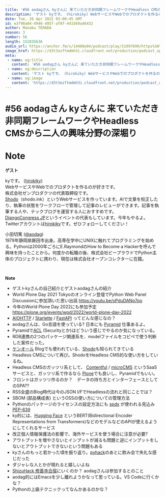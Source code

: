 ```yaml
---
title: '#56 aodagさん kyさんに 来ていただき非同期フレームワークやHeadless CMSから二人の興味分野の深堀り'
description: 'ゲスト kyです。 (hirokiky) WebサービスやWebでのプロダクトを作るのが好きです。 株式会社ゼンプロダクツの代表取締役です。 Shodo（shodo.ink）というWebサービスを作っ'
date: Tue, 26 Apr 2022 03:00:45 GMT
id: e3f90a04-4946-495f-af8f-441569ad6432
author: Manabu TERADA
season: 3
number: 56
length: 152035636
audio_url: https://anchor.fm/s/14480e04/podcast/play/51097699/https%3A%2F%2Fd3ctxlq1ktw2nl.cloudfront.net%2Fstaging%2F2022-3-26%2Fc8f703c4-5fc3-0455-edc0-118fadc22f74.mp3
image_href: https://d3t3ozftmdmh3i.cloudfront.net/production/podcast_uploaded400/3302665/3302665-1582446728752-e7b6d4386ecb2.jpg
meta:
 - name: og:title
   content: '#56 aodagさん kyさんに 来ていただき非同期フレームワークやHeadless CMSから二人の興味分野の深堀り'
 - name: og:description
   content: 'ゲスト kyです。 (hirokiky) WebサービスやWebでのプロダクトを作るのが好きです。 株式会社ゼンプロダクツの代表取締役です。 Shodo（shodo.ink）というWebサービスを作っ'
 - name: og:image
   content: 'https://d3t3ozftmdmh3i.cloudfront.net/production/podcast_uploaded400/3302665/3302665-1582446728752-e7b6d4386ecb2.jpg'
---
```

# #56 aodagさん kyさんに 来ていただき非同期フレームワークやHeadless CMSから二人の興味分野の深堀り

<DisplayDate :dateStr="'Tue, 26 Apr 2022 03:00:45 GMT'" />
<DisplaySeason :season="3" :topic="56" />


# Note

<p><strong>ゲスト</strong></p>
<p>kyです。 (<a href="https://twitter.com/hirokiky" rel="noreferrer nofollow noopener" target="_blank">hirokiky</a>)<br>
WebサービスやWebでのプロダクトを作るのが好きです。<br>
株式会社ゼンプロダクツの代表取締役です。<br>
<a href="https://app.shodo.ink/" rel="noreferrer nofollow noopener" target="_blank">Shodo</a>（shodo.ink）というWebサービスを作っています。AIで文章を校正したり、執筆の状態をワークフローで管理して記事のレビューができます。記事を執筆する人や、テックブログを運営する人におすすめです。<br>
<a href="https://djangocongress.jp/" rel="noreferrer nofollow noopener" target="_blank">DjangoCongress JP</a>というイベントの代表もしています。今年もやるよ。Twitterアカウントは<a href="https://twitter.com/hirokiky" rel="noreferrer nofollow noopener" target="_blank">hirokiky</a>です。ぜひフォローしてください！</p>
<p>小田切篤 (<a href="https://twitter.com/aodag">@aodag</a>)<br>
1979年静岡県磐田市出身。高専在学中にUNIXに触れてプログラミングを始める。Pythonは2000年ごろにE.RaymondのHow to Become a Hackerを呼んで興味を持ったことから。何度かの転職の後、株式会社ビープラウドでPython主体のプロジェクトに携わり、現在は株式会社オープンコレクターに在籍。</p>
<p><br></p>
<p><strong>Note</strong></p>
<ul>
 <li>ゲストkyさんの自己紹介とゲストaodagさんの紹介</li>
 <li>World Plone Day 2021 Tokyoのオンライン登壇でPython Web Panel Discussionに参加頂いた思い出話 <a href="https://youtu.be/oPduDANp7po" rel="noreferrer nofollow noopener" target="_blank">https://youtu.be/oPduDANp7po</a></li>
  <li>今年のWorld Plone Day 2022にも参加予定 <a href="https://plone.org/events/wpd/2022/world-plone-day-2022" rel="noreferrer nofollow noopener" target="_blank">https://plone.org/events/wpd/2022/world-plone-day-2022</a></li>
  <li><a href="https://docs.aiohttp.org/en/stable/" rel="noreferrer nofollow noopener" target="_blank">AIOHTTP</a> / <a href="https://www.starlette.io/" rel="noreferrer nofollow noopener" target="_blank">Starlette</a> / <a href="https://www.starlette.io/" rel="noreferrer nofollow noopener" target="_blank">FastAPI</a> ってどんな感じなの？</li>
  <li>aodagさんは、Go言語を使っている? 日本にも <a href="https://trypyramid.com/" rel="noreferrer nofollow noopener" target="_blank">Pyramid</a> 仕事あるよ。</li>
  <li>Pyramidで<a href="https://docs.pylonsproject.org/projects/pyramid/en/latest/narr/security.html" rel="noreferrer nofollow noopener" target="_blank">ACL</a> (Securityとか)はどういう感じでやるのか気になっている。</li>
  <li>RDB連携の2つのパッケージ関連系を、modelファイルをコピペで使う判断した案件だった。</li>
  <li><a href="https://kenall.jp/" rel="noreferrer nofollow noopener" target="_blank">ケンオール</a> Blogでも使われている、<a href="https://shodo.ink/" rel="noreferrer nofollow noopener" target="_blank">Shodo</a>も知られてきている</li>
  <li>Headless CMSについて再び。ShodoをHeadless CMS的な使い方をしているね。</li>
  <li>Headless CMSのガッツリ系として、 <a href="https://www.contentful.com/" rel="noreferrer nofollow noopener" target="_blank">Contentful</a> / <a href="https://microcms.io/" rel="noreferrer nofollow noopener" target="_blank">microCMS</a> というSaaSサービスと、ガッツリ系で作るなら <a href="https://plone.org/" rel="noreferrer nofollow noopener" target="_blank">Plone</a>でも良いし、Pyramidでもいい。</li>
  <li>フロントはガッツリ作るのか？　データの持ち方とインターフェースとしてのSPA??</li>
  <li>RSS全盛のBlog時代は今のJSON I/FでHeadlessの流れと同じことでは？</li>
  <li>SBOM (部品構成表) というOSSの使い方についての管理方法</li>
  <li>Pythonのパッケージのライセンスの設定方法にも <a href="https://spdx.dev/" rel="noreferrer nofollow noopener" target="_blank">spdx</a> が使われる見込み <a href="https://peps.python.org/pep-0639/" rel="noreferrer nofollow noopener" target="_blank">PEP-639</a></li>
  <li>ky的には、<a href="https://huggingface.co/" rel="noreferrer nofollow noopener" target="_blank">Hugging Face</a> というBERT(Bidirectional Encoder Representations from Transformers)などのモデルなどのAPIが使えるようにしてくれるサービス</li>
  <li>改正個人情報保護法の影響で、海外サービスを使う場合に注意が必要?</li>
  <li>アウトプットを増やさないとインプットが減るも問題と逆にインプットをしないとアウトプットできないという問題もある</li>
  <li>kyさんのもっと若かった頃を振り返り。<a href="https://pyhack.connpass.com/" rel="noreferrer nofollow noopener" target="_blank">pyhack</a>のあとに飲み会で失礼な感じだった</li>
  <li>ダジャレな人とかが現れると嬉しいよね</li>
  <li><a href="https://pycon-shizu.connpass.com/event/240554/" rel="noreferrer nofollow noopener" target="_blank">ShizuHack 修善寺合宿</a>にいくのか？ aodagさんは参加するとのこと</li>
  <li>aodag的にはEmacsを少し離れようかなって思っている。VS Codeに行くかな？</li>
  <li>Pythonの上級テクニックってなんかあるのかな？</li>
</ul>



<Player title="#56 aodagさん kyさんに 来ていただき非同期フレームワークやHeadless CMSから二人の興味分野の深堀り" 
  audio_url="https://anchor.fm/s/14480e04/podcast/play/51097699/https%3A%2F%2Fd3ctxlq1ktw2nl.cloudfront.net%2Fstaging%2F2022-3-26%2Fc8f703c4-5fc3-0455-edc0-118fadc22f74.mp3" 
  image_href="https://d3t3ozftmdmh3i.cloudfront.net/production/podcast_uploaded400/3302665/3302665-1582446728752-e7b6d4386ecb2.jpg" 
/>

